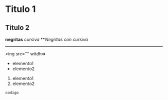 # Titulo 1
## Titulo 2

**negritas**
*cursiva*
***Negritas con cursiva*

*****

<ing src="" witdh=>

- elemento1
- elemento2

1. elemento1
2. elemento2

~~~
codigo
~~~
